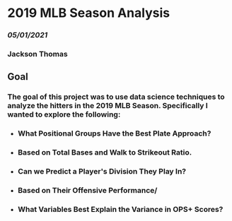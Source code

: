 # 2019 MLB Season Analysis
### *05/01/2021*

### **Jackson Thomas**

## Goal
### The goal of this project was to use data science techniques to analyze the hitters in the 2019 MLB Season. Specifically I wanted to explore the following: 
  * ### What Positional Groups Have the Best Plate Approach? 
   * ### Based on Total Bases and Walk to Strikeout Ratio. 
  * ### Can we Predict a Player's Division They Play In?
   * ### Based on Their Offensive Performance/  
  * ### What Variables Best Explain the Variance in OPS+ Scores? 
